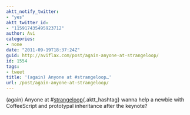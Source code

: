 ```yaml
---
aktt_notify_twitter:
- "yes"
aktt_twitter_id:
- "115917435495923712"
author: Avi
categories:
- none
date: "2011-09-19T18:37:24Z"
guid: http://aviflax.com/post/again-anyone-at-strangeloop/
id: 1554
tags:
- tweet
title: '(again) Anyone at #strangeloop…'
url: /post/again-anyone-at-strangeloop/
---
```

(again) Anyone at #[strangeloop](http://search.twitter.com/search?q=%23strangeloop){.aktt_hashtag} wanna help a newbie with CoffeeScript and prototypal inheritance after the keynote?